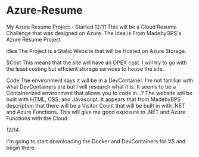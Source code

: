 # Azure-Resume
My Azure Resume Project - Started 12/11
This will be a Cloud Resume Challenge that was designed on Azure. 
The Idea is From MadebyGPS's Azure Resume Project

Idea
The Project is a Static Website that will be Hosted on Azure Storage.

$Cost
This means that the site will have an OPEX cost. I will try to go with the least costing but
efficient storage services to house the site.

Code
The environment says it will be in a DevContainer. I'm not familiar with what DevContainers are but I will 
research what it is. It seems to be a Containerized environment that allows you to code in...?
The website will be built with HTML, CSS, and Javascript.
It appears that from MadebyBPS description that there will be a Visitor Count that will be 
built in with .NET and Azure Functions. This will give me good exposure to .NET and Azure Functions 
with the Cloud

12/14

I'm going to start downloading the Docker and DevContainers for VS and begin there. 